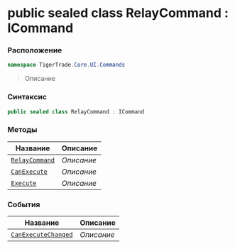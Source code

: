 
# public sealed class RelayCommand : ICommand
### Расположение
```csharp
namespace TigerTrade.Core.UI.Commands
```



> Описание

### Синтаксис
```csharp
public sealed class RelayCommand : ICommand
```


### Методы
| Название | Описание |
| --- | --- |
| [`RelayCommand`](./RelayCommand.cs/Методы/RelayCommand.md) | *Описание* |
| [`CanExecute`](./RelayCommand.cs/Методы/CanExecute.md) | *Описание* |
| [`Execute`](./RelayCommand.cs/Методы/Execute.md) | *Описание* |

### События
| Название | Описание |
| --- | --- |
| [`CanExecuteChanged`](./RelayCommand.cs/События/CanExecuteChanged.md) | *Описание* |



